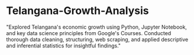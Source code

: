 # Telangana-Growth-Analysis
"Explored Telangana's economic growth using Python, Jupyter Notebook, and key data science principles from Google's Courses. Conducted thorough data cleaning, structuring, web scraping, and applied descriptive and inferential statistics for insightful findings."
